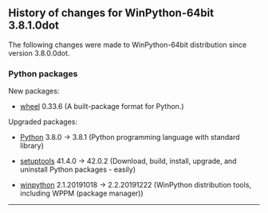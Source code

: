 ﻿## History of changes for WinPython-64bit 3.8.1.0dot

The following changes were made to WinPython-64bit distribution since version 3.8.0.0dot.

### Python packages

New packages:

  * [wheel](https://pypi.org/project/wheel) 0.33.6 (A built-package format for Python.)

Upgraded packages:

  * [Python](http://www.python.org/) 3.8.0 → 3.8.1 (Python programming language with standard library)
  * [setuptools](https://pypi.org/project/setuptools) 41.4.0 → 42.0.2 (Download, build, install, upgrade, and uninstall Python packages - easily)
  * [winpython](http://winpython.github.io/) 2.1.20191018 → 2.2.20191222 (WinPython distribution tools, including WPPM (package manager))

* * *

